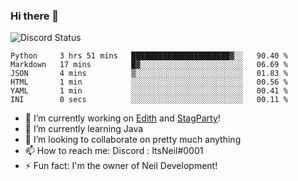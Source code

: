### Hi there 👋

![Discord Status](https://discord.c99.nl/widget/theme-1/702385226407608341.png)

<!--START_SECTION:waka-->

```text
Python     3 hrs 51 mins   ██████████████████████▓░░   90.40 %
Markdown   17 mins         █▓░░░░░░░░░░░░░░░░░░░░░░░   06.69 %
JSON       4 mins          ▒░░░░░░░░░░░░░░░░░░░░░░░░   01.83 %
HTML       1 min           ░░░░░░░░░░░░░░░░░░░░░░░░░   00.56 %
YAML       1 min           ░░░░░░░░░░░░░░░░░░░░░░░░░   00.41 %
INI        0 secs          ░░░░░░░░░░░░░░░░░░░░░░░░░   00.11 %
```

<!--END_SECTION:waka-->
- 🔭 I’m currently working on [Edith](https://github.com/NeilDevelopment/Edith) and [StagParty](https://github.com/StagParty)!
- 🌱 I’m currently learning Java
- 👯 I’m looking to collaborate on pretty much anything
- 📫 How to reach me: Discord : ItsNeil#0001
- ⚡ Fun fact: I'm the owner of Neil Development!
